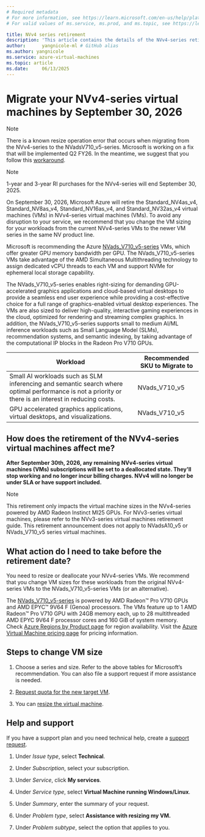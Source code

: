```yaml
---
# Required metadata
# For more information, see https://learn.microsoft.com/en-us/help/platform/learn-editor-add-metadata
# For valid values of ms.service, ms.prod, and ms.topic, see https://learn.microsoft.com/en-us/help/platform/metadata-taxonomies

title: NVv4 series retirement
description: 'This article contains the details of the NVv4-series retirement. '
author:      yangnicole-ml # GitHub alias
ms.author: yangnicole
ms.service: azure-virtual-machines
ms.topic: article
ms.date:     06/13/2025
---
```


# Migrate your NVv4-series virtual machines by September 30, 2026
> [!NOTE]
> There is a known resize operation error that occurs when migrating from the NVv4-series to the NVadsV710_v5-series. Microsoft is working on a fix that will be implemented Q2 FY26. In the meantime, we suggest that you follow this [workaround](/azure/virtual-machines/azure-vms-no-temp-disk#how-do-i-migrate-from-a-vm-size-with-local-temp-disk-to-a-vm-size-with-no-local-temp-disk---).

> [!NOTE]
> 1-year and 3-year RI purchases for the NVv4-series will end September 30, 2025.  

On September 30, 2026, Microsoft Azure will retire the Standard_NV4as_v4, Standard_NV8as_v4, Standard_NV16as_v4, and Standard_NV32as_v4 virtual machines (VMs) in NVv4-series virtual machines (VMs). To avoid any disruption to your service, we recommend that you change the VM sizing for your workloads from the current NVv4-series VMs to the newer VM series in the same NV product line.

Microsoft is recommending the Azure [NVads_V710_v5-series](/azure/virtual-machines/sizes/gpu-accelerated/nvadsv710-v5-series?tabs=sizebasic) VMs, which offer greater GPU memory bandwidth per GPU. The NVads_V710_v5-series VMs take advantage of the AMD Simultaneous Multithreading technology to assign dedicated vCPU threads to each VM and support NVMe for ephemeral local storage capability. 

The NVads_V710_v5-series enables right-sizing for demanding GPU-accelerated graphics applications and cloud-based virtual desktops to provide a seamless end user experience while providing a cost-effective choice for a full range of graphics-enabled virtual desktop experiences. The VMs are also sized to deliver high-quality, interactive gaming experiences in the cloud, optimized for rendering and streaming complex graphics. In addition, the NVads_V710_v5-series supports small to medium AI/ML inference workloads such as Small Language Model (SLMs), recommendation systems, and semantic indexing, by taking advantage of the computational IP blocks in the Radeon Pro V710 GPUs.

|Workload|Recommended SKU to Migrate to|
| -------- | -------- |
|Small AI workloads such as SLM inferencing and semantic search where optimal performance is not a priority or there is an interest in reducing costs.|NVads_V710_v5|
|GPU accelerated graphics applications, virtual desktops, and visualizations.|NVads_V710_v5|

## How does the retirement of the NVv4-series virtual machines affect me? 

__After__ __September 30th, 2026, any remaining__ __NVv4-series virtual machines (VMs) subscriptions will be set to a deallocated state. They'll stop working and no longer incur billing charges. NVv4 will no longer be under SLA or have support included.__

> [!NOTE]
> This retirement only impacts the virtual machine sizes in the NVv4-series powered by AMD Radeon Instinct MI25 GPUs. For NVv3-series virtual machines, please refer to the NVv3-series virtual machines retirement guide. This retirement announcement does not apply to NVadsA10_v5 or NVads_V710_v5 series virtual machines. 

## What action do I need to take before the retirement date? 

You need to resize or deallocate your NVv4-series VMs. We recommend that you change VM sizes for these workloads from the original NVv4-series VMs to the NVads_V710_v5-series VMs (or an alternative).

The [NVads_V710_v5-series](/azure/virtual-machines/sizes/gpu-accelerated/nvadsv710-v5-series?tabs=sizebasic) is powered by AMD Radeon™ Pro V710 GPUs and AMD EPYC™ 9V64 F (Genoa) processors. The VMs feature up to 1 AMD Radeon™ Pro V710 GPU with 24GB memory each, up to 28 multithreaded AMD EPYC 9V64 F processor cores and 160 GiB of system memory. Check [Azure Regions by Product page](https://azure.microsoft.com/explore/global-infrastructure/products-by-region/) for region availability. Visit the [Azure Virtual Machine pricing page](https://azure.microsoft.com/pricing/details/virtual-machines/) for pricing information.

## Steps to change VM size

1. Choose a series and size. Refer to the above tables for Microsoft’s recommendation. You can also file a support request if more assistance is needed.

1. [Request quota for the new target VM](/azure/azure-portal/supportability/per-vm-quota-requests).

1. You can [resize the virtual machine](/azure/virtual-machines/resize-vm).

## Help and support

If you have a support plan and you need technical help, create a [support request](https://portal.azure.com/).

1. Under _Issue type_, select __Technical__.

1. Under _Subscription_, select your subscription.

1. Under _Service_, click __My services__.

1. Under _Service type_, select __Virtual Machine running Windows/Linux__.

1. Under _Summary_, enter the summary of your request.

1. Under _Problem type_, select __Assistance with resizing my VM.__

1. Under _Problem subtype_, select the option that applies to you.

